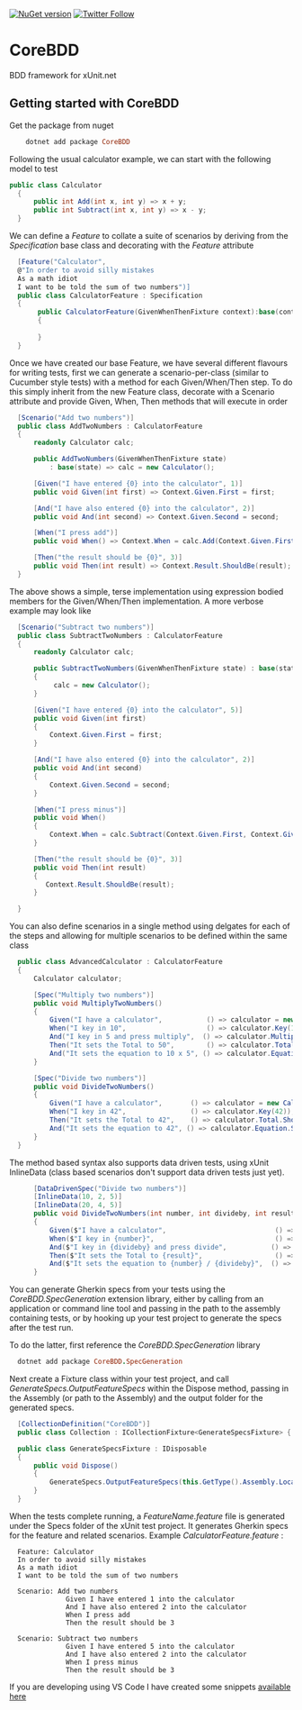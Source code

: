 [![NuGet version](https://badge.fury.io/nu/CoreBDD.svg)](https://www.nuget.org/packages/CoreBDD)  [![Twitter Follow](https://img.shields.io/twitter/follow/espadrine.svg?style=social&label=Follow)](https://twitter.com/stevenknox101)


# CoreBDD

BDD framework for xUnit.net

## Getting started with CoreBDD

Get the package from nuget

```ruby
    dotnet add package CoreBDD
```

Following the usual calculator example, we can start with the following model to test
 
   
  ``` csharp
public class Calculator
    {
        public int Add(int x, int y) => x + y;
        public int Subtract(int x, int y) => x - y;
    }
```

We can define a *Feature* to collate a suite of scenarios by deriving from the *Specification* base class and decorating with the *Feature* attribute

  ``` csharp
    [Feature("Calculator", 
    @"In order to avoid silly mistakes
    As a math idiot
    I want to be told the sum of two numbers")]
    public class CalculatorFeature : Specification
    {
         public CalculatorFeature(GivenWhenThenFixture context):base(context) 
         {
            
         }
    }
```
Once we have created our base Feature, we have several different flavours for writing tests, first we can generate a scenario-per-class (similar to Cucumber style tests) with a method for each Given/When/Then step. To do this simply inherit from the new Feature class, decorate with a Scenario attribute and provide Given, When, Then methods that will execute in order

  ``` csharp
    [Scenario("Add two numbers")]
    public class AddTwoNumbers : CalculatorFeature
    {
        readonly Calculator calc;

        public AddTwoNumbers(GivenWhenThenFixture state) 
            : base(state) => calc = new Calculator();

        [Given("I have entered {0} into the calculator", 1)]
        public void Given(int first) => Context.Given.First = first;

        [And("I have also entered {0} into the calculator", 2)]
        public void And(int second) => Context.Given.Second = second;

        [When("I press add")]
        public void When() => Context.When = calc.Add(Context.Given.First, Context.Given.Second);

        [Then("the result should be {0}", 3)]
        public void Then(int result) => Context.Result.ShouldBe(result);
    }
```

The above shows a simple, terse implementation using expression bodied members for the Given/When/Then implementation. A more verbose example may look like

  ``` csharp
    [Scenario("Subtract two numbers")]
    public class SubtractTwoNumbers : CalculatorFeature
    {
        readonly Calculator calc;

        public SubtractTwoNumbers(GivenWhenThenFixture state) : base(state)
        {
             calc = new Calculator();
        }

        [Given("I have entered {0} into the calculator", 5)]
        public void Given(int first)
        {
            Context.Given.First = first;
        }

        [And("I have also entered {0} into the calculator", 2)]
        public void And(int second)
        {
            Context.Given.Second = second;
        }

        [When("I press minus")]
        public void When()
        {
            Context.When = calc.Subtract(Context.Given.First, Context.Given.Second);
        }

        [Then("the result should be {0}", 3)]
        public void Then(int result)
        {
           Context.Result.ShouldBe(result);
        }

    }
```

You can also define scenarios in a single method using delgates for each of the steps and allowing for multiple scenarios to be defined within the same class

  ``` csharp
    public class AdvancedCalculator : CalculatorFeature
    {
        Calculator calculator;

        [Spec("Multiply two numbers")]
        public void MultiplyTwoNumbers()
        {
            Given("I have a calculator",           () => calculator = new Calculator());
            When("I key in 10",                    () => calculator.Key(10));
            And("I key in 5 and press multiply",  () => calculator.Multiply(5));
            Then("It sets the Total to 50",        () => calculator.Total.ShouldBe(50));
            And("It sets the equation to 10 x 5", () => calculator.Equation.ShouldBe("10 x 5"));
        }

        [Spec("Divide two numbers")]
        public void DivideTwoNumbers()
        {
            Given("I have a calculator",       () => calculator = new Calculator());
            When("I key in 42",                () => calculator.Key(42));
            Then("It sets the Total to 42",    () => calculator.Total.ShouldBe(42));
            And("It sets the equation to 42", () => calculator.Equation.ShouldBe("42"));
        }
    }   
```

The method based syntax also supports data driven tests, using xUnit InlineData (class based scenarios don't support data driven tests just yet).

  ``` csharp
        [DataDrivenSpec("Divide two numbers")]
        [InlineData(10, 2, 5)]
        [InlineData(20, 4, 5)]
        public void DivideTwoNumbers(int number, int divideby, int result)
        {
            Given($"I have a calculator",                           () => calculator = new Calculator());
            When($"I key in {number}",                              () => calculator.Key(number));
            And($"I key in {divideby} and press divide",           () => calculator.Divide(divideby));
            Then($"It sets the Total to {result}",                  () => calculator.Total.ShouldBe(result));
            And($"It sets the equation to {number} / {divideby}",  () => calculator.Equation.ShouldBe($"{number} / {divideby}"));
        }
```

You can generate Gherkin specs from your tests using the *CoreBDD.SpecGeneration* extension library, either by calling from an application or command line tool and passing in the path to the assembly containing tests, or by hooking up your test project to generate the specs after the test run. 

To do the latter, first reference the *CoreBDD.SpecGeneration* library

  ```ruby
    dotnet add package CoreBDD.SpecGeneration
```

Next create a Fixture class within your test project, and call *GenerateSpecs.OutputFeatureSpecs* within the Dispose method, passing in the Assembly (or path to the Assembly) and the output folder for the generated specs.


  ``` csharp
    [CollectionDefinition("CoreBDD")]
    public class Collection : ICollectionFixture<GenerateSpecsFixture> { }

    public class GenerateSpecsFixture : IDisposable
    {
        public void Dispose()
        {
            GenerateSpecs.OutputFeatureSpecs(this.GetType().Assembly.Location, @"..\..\..\Specs\");
        }
    }
```

When the tests complete running, a *FeatureName.feature* file is generated under the Specs folder of the xUnit test project. It generates Gherkin specs for the feature and related scenarios. Example *CalculatorFeature.feature* :

  ``` gherkin
    Feature: Calculator
	In order to avoid silly mistakes
    As a math idiot
    I want to be told the sum of two numbers

    Scenario: Add two numbers
    			Given I have entered 1 into the calculator
    			And I have also entered 2 into the calculator
    			When I press add
    			Then the result should be 3

    Scenario: Subtract two numbers
    			Given I have entered 5 into the calculator
    			And I have also entered 2 into the calculator
    			When I press minus
    			Then the result should be 3

```

If you are developing using VS Code I have created some snippets [available here](https://gist.github.com/stevenknox/231f1dcf775ceeeb890edc634ad551a2)